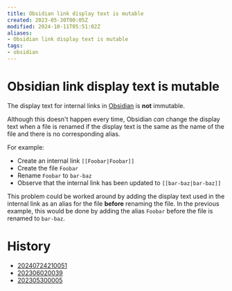 ```yaml
---
title: Obsidian link display text is mutable
created: 2023-05-30T00:05Z
modified: 2024-10-11T05:51:02Z
aliases:
- Obsidian link display text is mutable
tags:
- obsidian
---
```


# Obsidian link display text is mutable

The display text for internal links in [Obsidian](obsidian.md) is **not** immutable.

Although this doesn't happen every time, Obsidian _can_ change the display text when a file is renamed if the display text is the same as the name of the file and there is no corresponding alias.

For example:
* Create an internal link `[[Foobar|Foobar]]`
* Create the file `Foobar`
* Rename `Foobar` to `bar-baz`
* Observe that the internal link has been updated to `[[bar-baz|bar-baz]]`

This problem could be worked around by adding the display text used in the internal link as an alias for the file **before** renaming the file. In the previous example, this would be done by adding the alias `Foobar` before the file is renamed to `bar-baz`.

# History

- [20240724210051](../entries/20240724210051.md)
- [202306020039](../entries/202306020039.md)
- [202305300005](../entries/202305300005.md)
